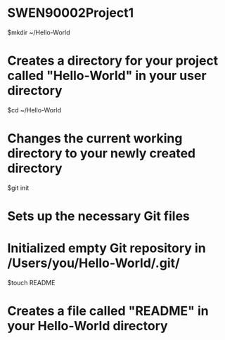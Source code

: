 SWEN90002Project1
=================
$mkdir ~/Hello-World
# Creates a directory for your project called "Hello-World" in your user directory

$cd ~/Hello-World
# Changes the current working directory to your newly created directory

$git init
# Sets up the necessary Git files
# Initialized empty Git repository in /Users/you/Hello-World/.git/

$touch README
# Creates a file called "README" in your Hello-World directory
